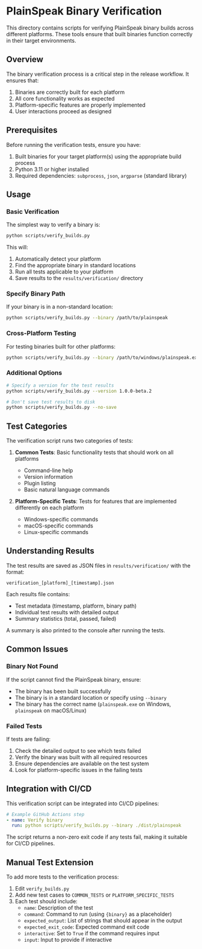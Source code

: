# PlainSpeak Binary Verification

This directory contains scripts for verifying PlainSpeak binary builds across different platforms. These tools ensure that built binaries function correctly in their target environments.

## Overview

The binary verification process is a critical step in the release workflow. It ensures that:

1. Binaries are correctly built for each platform
2. All core functionality works as expected
3. Platform-specific features are properly implemented
4. User interactions proceed as designed

## Prerequisites

Before running the verification tests, ensure you have:

1. Built binaries for your target platform(s) using the appropriate build process
2. Python 3.11 or higher installed
3. Required dependencies: `subprocess`, `json`, `argparse` (standard library)

## Usage

### Basic Verification

The simplest way to verify a binary is:

```bash
python scripts/verify_builds.py
```

This will:
1. Automatically detect your platform
2. Find the appropriate binary in standard locations
3. Run all tests applicable to your platform
4. Save results to the `results/verification/` directory

### Specify Binary Path

If your binary is in a non-standard location:

```bash
python scripts/verify_builds.py --binary /path/to/plainspeak
```

### Cross-Platform Testing

For testing binaries built for other platforms:

```bash
python scripts/verify_builds.py --binary /path/to/windows/plainspeak.exe --platform Windows
```

### Additional Options

```bash
# Specify a version for the test results
python scripts/verify_builds.py --version 1.0.0-beta.2

# Don't save test results to disk
python scripts/verify_builds.py --no-save
```

## Test Categories

The verification script runs two categories of tests:

1. **Common Tests**: Basic functionality tests that should work on all platforms
   - Command-line help
   - Version information
   - Plugin listing
   - Basic natural language commands

2. **Platform-Specific Tests**: Tests for features that are implemented differently on each platform
   - Windows-specific commands
   - macOS-specific commands
   - Linux-specific commands

## Understanding Results

The test results are saved as JSON files in `results/verification/` with the format:

```
verification_[platform]_[timestamp].json
```

Each results file contains:
- Test metadata (timestamp, platform, binary path)
- Individual test results with detailed output
- Summary statistics (total, passed, failed)

A summary is also printed to the console after running the tests.

## Common Issues

### Binary Not Found

If the script cannot find the PlainSpeak binary, ensure:
- The binary has been built successfully
- The binary is in a standard location or specify using `--binary`
- The binary has the correct name (`plainspeak.exe` on Windows, `plainspeak` on macOS/Linux)

### Failed Tests

If tests are failing:
1. Check the detailed output to see which tests failed
2. Verify the binary was built with all required resources
3. Ensure dependencies are available on the test system
4. Look for platform-specific issues in the failing tests

## Integration with CI/CD

This verification script can be integrated into CI/CD pipelines:

```yaml
# Example GitHub Actions step
- name: Verify binary
  run: python scripts/verify_builds.py --binary ./dist/plainspeak
```

The script returns a non-zero exit code if any tests fail, making it suitable for CI/CD pipelines.

## Manual Test Extension

To add more tests to the verification process:

1. Edit `verify_builds.py`
2. Add new test cases to `COMMON_TESTS` or `PLATFORM_SPECIFIC_TESTS`
3. Each test should include:
   - `name`: Description of the test
   - `command`: Command to run (using `{binary}` as a placeholder)
   - `expected_output`: List of strings that should appear in the output
   - `expected_exit_code`: Expected command exit code
   - `interactive`: Set to `True` if the command requires input
   - `input`: Input to provide if interactive 